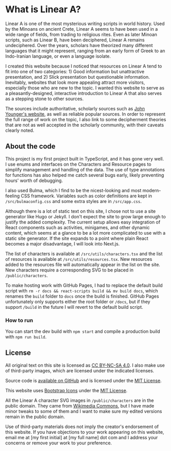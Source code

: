 # What is Linear A?

Linear A is one of the most mysterious writing scripts in world history. Used by the Minoans on ancient Crete, Linear A seems to have been used in a wide range of fields, from trading to religious rites. Even as later Minoan scripts, such as Linear B, have been deciphered, Linear A remains undeciphered. Over the years, scholars have theorized many different languages that it might represent, ranging from an early form of Greek to an Indo-Iranian language, or even a language isolate.

I created this website because I noticed that resources on Linear A tend to fit into one of two categories: 1) Good information but unattractive presentation, and 2) Slick presentation but questionable information. Inevitably, websites that look more appealing attract more visitors, especially those who are new to the topic. I wanted this website to serve as a pleasantly-designed, interactive introduction to Linear A that also serves as a stepping stone to other sources.

The sources include authoritative, scholarly sources such as [John Younger's website](https://people.ku.edu/~jyounger/LinearA/), as well as reliable popular sources. In order to represent the full range of work on the topic, I also link to some decipherment theories that are not as well accepted in the scholarly community, with their caveats clearly noted.

## About the code

This project is my first project built in TypeScript, and it has gone very well. I use enums and interfaces on the Characters and Resource pages to simplify management and handling of the data. The use of type annotations for functions has also helped me catch several bugs early, likely preventing hours' worth of debugging.

I also used Bulma, which I find to be the nicest-looking and most modern-feeling CSS framework. Variables such as color definitions are kept in ``/src/bulmaconfig.css`` and some extra styles are in ``/src/app.css``.

Although there is a lot of static text on this site, I chose not to use a site generator like Hugo or Jekyll. I don't expect the site to grow large enough to justify the added complexity. The current setup allows easy integration of React components such as activities, minigames, and other dynamic content, which seems at a glance to be a lot more complicated to use with a static site generator. If the site expands to a point where plain React becomes a major disadvantage, I will look into Next.js.

The list of characters is available at ``/src/utils/characters.tsx`` and the list of resources is available at ``/src/utils/resources.tsx``. New resources added to the resources file will automatically appear in the list on the site. New characters require a corresponding SVG to be placed in ``/public/characters``.

To make hosting work with GitHub Pages, I had to replace the default build script with ``rm -r docs && react-scripts build && mv build docs``, which renames the ``build`` folder to ``docs`` once the build is finished. GitHub Pages unfortunately only supports either the root folder or ``/docs``, but if they support ``/build`` in the future I will revert to the default build script.

### How to run

You can start the dev build with ``npm start`` and compile a production build with ``npm run build``.

## License

All original text on this site is licensed as [CC BY-NC-SA 4.0](https://creativecommons.org/licenses/by-nc-sa/4.0/). I also make use of third-party images, which are licensed under the indicated licenses.

Source code is [available on GitHub](https://github.com/camdendotlol/linear-a) and is licensed under the [MIT License](https://mit-license.org/).

This website uses [Bootstrap Icons](https://icons.getbootstrap.com/) under the [MIT License](https://github.com/twbs/icons/blob/main/LICENSE.md).

All the Linear A character SVG images in ``/public/characters`` are in the public domain. They came from [Wikimedia Commons](https://commons.wikimedia.org/wiki/Category:Linear_A_signs), but I have made minor tweaks to some of them and I want to make sure my edited versions remain in the public domain.

Use of third-party materials does not imply the creator's endorsement of this website. If you have objections to your work appearing on this website, email me at [my first initial] at [my full name] dot com and I address your concerns or remove your work to your preference.
